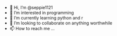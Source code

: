 - 👋 Hi, I’m @seppie1121
- 👀 I’m interested in programming
- 🌱 I’m currently learning python and r
- 💞️ I’m looking to collaborate on anything worthwhile
- 📫 How to reach me ...

<!---
seppie1121/seppie1121 is a ✨ special ✨ repository because its `README.md` (this file) appears on your GitHub profile.
You can click the Preview link to take a look at your changes.
--->
